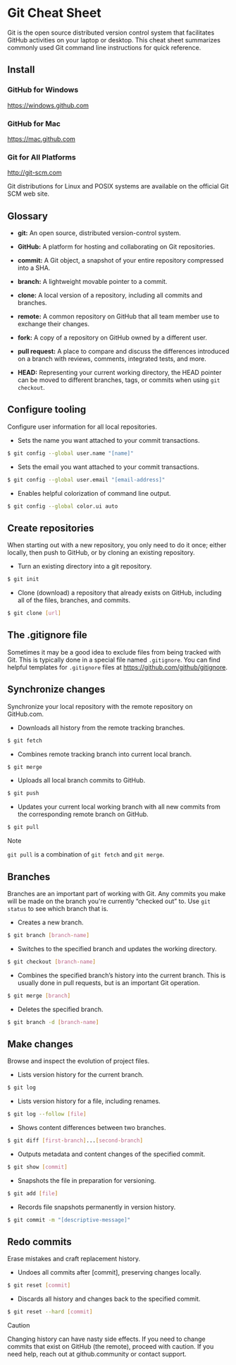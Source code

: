 # Git Cheat Sheet
Git is the open source distributed version control system that facilitates GitHub activities on your laptop or desktop. This cheat sheet summarizes commonly used Git command line instructions for quick reference.

## Install

### GitHub for Windows
https://windows.github.com

### GitHub for Mac
https://mac.github.com

### Git for All Platforms
http://git-scm.com

Git distributions for Linux and POSIX systems are available on the official Git SCM web site.

## Glossary
* **git:** An open source, distributed version-control system.

* **GitHub:** A platform for hosting and collaborating on Git repositories.

* **commit:** A Git object, a snapshot of your entire repository compressed into a SHA.

* **branch:** A lightweight movable pointer to a commit.

* **clone:** A local version of a repository, including all commits and branches.

* **remote:** A common repository on GitHub that all team member use to exchange their changes.

* **fork:** A copy of a repository on GitHub owned by a different user.

* **pull request:** A place to compare and discuss the differences introduced on a branch with reviews, comments, integrated tests, and more.

* **HEAD:** Representing your current working directory, the HEAD pointer can be moved to different branches, tags, or commits when using `git checkout`.

## Configure tooling
Configure user information for all local repositories.

* Sets the name you want attached to your commit transactions.
```sh
$ git config --global user.name "[name]"
```

* Sets the email you want attached to your commit transactions.
```sh
$ git config --global user.email "[email-address]"
```

* Enables helpful colorization of command line output.
```sh
$ git config --global color.ui auto
```

## Create repositories
When starting out with a new repository, you only need to do it once; either locally, then push to GitHub, or by cloning an existing repository.

* Turn an existing directory into a git repository.
```sh
$ git init
```

* Clone (download) a repository that already exists on GitHub, including all of the files, branches, and commits.
```sh
$ git clone [url]
```

## The .gitignore file
Sometimes it may be a good idea to exclude files from being tracked with Git. This is typically done in a special file named `.gitignore`. You can find helpful templates for `.gitignore`
files at https://github.com/github/gitignore.

## Synchronize changes
Synchronize your local repository with the remote repository on GitHub.com.

* Downloads all history from the remote tracking branches.
```sh
$ git fetch
```

* Combines remote tracking branch into current local branch.
```sh
$ git merge
```

* Uploads all local branch commits to GitHub.
```sh
$ git push
```

* Updates your current local working branch with all new commits from the corresponding remote branch on GitHub.
```sh
$ git pull
```

> [!NOTE]
> `git pull` is a combination of `git fetch` and `git merge`.

## Branches
Branches are an important part of working with Git. Any commits you make will be made on the branch you're currently “checked out” to. Use `git status` to see which branch that is.

* Creates a new branch.
```sh
$ git branch [branch-name]
```

* Switches to the specified branch and updates the working directory.
```sh
$ git checkout [branch-name]
```

* Combines the specified branch’s history into the current branch. This is usually done in pull requests, but is an important Git operation.
```sh
$ git merge [branch]
```

* Deletes the specified branch.
```sh
$ git branch -d [branch-name]
```

## Make changes
Browse and inspect the evolution of project files.

* Lists version history for the current branch.
```sh
$ git log
```

* Lists version history for a file, including renames.
```sh
$ git log --follow [file]
```

* Shows content differences between two branches.
```sh
$ git diff [first-branch]...[second-branch]
```

* Outputs metadata and content changes of the specified commit.
```sh
$ git show [commit]
```

* Snapshots the file in preparation for versioning.
```sh
$ git add [file]
```

* Records file snapshots permanently in version history.
```sh
$ git commit -m "[descriptive-message]"
```

## Redo commits
Erase mistakes and craft replacement history.

* Undoes all commits after [commit], preserving changes locally.
```sh
$ git reset [commit]
```

* Discards all history and changes back to the specified commit.
```sh
$ git reset --hard [commit]
```

> [!CAUTION]
> Changing history can have nasty side effects. If you need to change commits that exist on GitHub (the remote), proceed with caution. If you need help, reach out at github.community or contact support.
